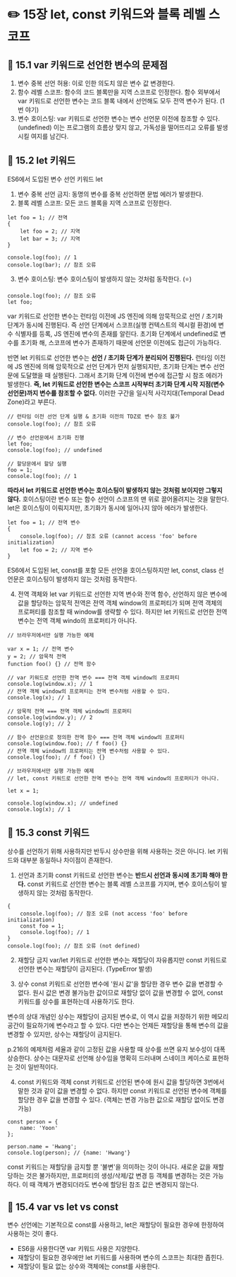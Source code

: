 # ✏️ 15장 let, const 키워드와 블록 레벨 스코프

## 📌 15.1 var 키워드로 선언한 변수의 문제점

1. 변수 중복 선언 허용: 이로 인한 의도치 않은 변수 값 변경한다.
2. 함수 레벨 스코프: 함수의 코드 블록만을 지역 스코프로 인정한다.
   함수 외부에서 var 키워드로 선언한 변수는 코드 블록 내에서 선언해도 모두 전역 변수가 된다. (1번 야기)
3. 변수 호이스팅: var 키워드로 선언한 변수는 변수 선언문 이전에 참조할 수 있다. (undefined)
   이는 프로그램의 흐름상 맞지 않고, 가독성을 떨어뜨리고 오류를 발생시킬 여지를 남긴다.

## 📌 15.2 let 키워드

ES6에서 도입된 변수 선언 키워드 let

1. 변수 중복 선언 금지: 동명의 변수를 중복 선언하면 문법 에러가 발생한다.
2. 블록 레벨 스코프: 모든 코드 블록을 지역 스코프로 인정한다.

```
let foo = 1; // 전역
{
    let foo = 2; // 지역
    let bar = 3; // 지역
}

console.log(foo); // 1
console.log(bar); // 참조 오류
```

3. 변수 호이스팅: 변수 호이스팅이 발생하지 않는 것처럼 동작한다. (⭐️)

```
console.log(foo); // 참조 오류
let foo;
```

var 키워드로 선언한 변수는 런타임 이전에 JS 엔진에 의해 암묵적으로 선언 / 초기화 단계가 동시에 진행된다.
즉 선언 단계에서 스코프(실행 컨텍스트의 렉시컬 환경)에 변수 식별자를 등록, JS 엔진에 변수의 존재를 알린다.
초기화 단계에서 undefined로 변수를 초기화 해, 스코프에 변수가 존재하기 때문에 선언문 이전에도 접근이 가능하다.

반면 let 키워드로 선언한 변수는 **선언 / 초기화 단계가 분리되어 진행된다.**
런타임 이전에 JS 엔진에 의해 암묵적으로 선언 단계가 먼저 실행되지만, 초기화 단계는 변수 선언문에 도달했을 때 실행된다.
그래서 초기화 단계 이전에 변수에 접근할 시 참조 에러가 발생한다.
**즉, let 키워드로 선언한 변수는 스코프 시작부터 초기화 단계 시작 지점(변수 선언문)까지 변수를 참조할 수 없다.**
이러한 구간을 일시적 사각지대(Temporal Dead Zone)라고 부른다.

```
// 런타임 이전 선언 단계 실행 & 초기화 이전의 TDZ로 변수 참조 불가
console.log(foo); // 참조 오류

// 변수 선언문에서 초기화 진행
let foo;
console.log(foo); // undefined

// 할당문에서 할당 실행
foo = 1;
console.log(foo); // 1
```

**따라서 let 키워드로 선언한 변수는 호이스팅이 발생하지 않는 것처럼 보이지만 그렇지 않다.**
호이스팅이란 변수 또는 함수 선언이 스코프의 맨 위로 끌어올려지는 것을 말한다.
let은 호이스팅이 이뤄지지만, 초기화가 동시에 일어나지 않아 에러가 발생한다.

```
let foo = 1; // 전역 변수
{
    console.log(foo); // 참조 오류 (cannot access 'foo' before initialization)
    let foo = 2; // 지역 변수
}
```

ES6에서 도입된 let, const를 포함 모든 선언을 호이스팅하지만 let, const, class 선언문은 호이스팅이 발생하지 않는 것처럼 동작한다.

4. 전역 객체와 let
   var 키워드로 선언한 지역 변수와 전역 함수, 선언하지 않은 변수에 값을 할당하는 암묵적 전역은 전역 객체 window의 프로퍼티가 되며 전역 객체의 프로퍼티를 참조할 때 window를 생략할 수 있다.
   하지만 let 키워드로 선언한 전역 변수는 전역 객체 windo의 프로퍼티가 아니다.

```
// 브라우저에서만 실행 가능한 예제

var x = 1; // 전역 변수
y = 2; // 암묵적 전역
function foo() {} // 전역 함수

// var 키워드로 선언한 전역 변수 === 전역 객체 window의 프로퍼티
console.log(window.x); // 1
// 전역 객체 window의 프로퍼티는 전역 변수처럼 사용할 수 있다.
console.log(x); // 1

// 암묵적 전역 === 전역 객체 window의 프로퍼티
console.log(window.y); // 2
console.log(y); // 2

// 함수 선언문으로 정의한 전역 함수 === 전역 객체 window의 프로퍼티
console.log(window.foo); // f foo() {}
// 전역 객체 window의 프로퍼티는 전역 변수처럼 사용할 수 있다.
console.log(foo); // f foo() {}
```

```
// 브라우저에서만 실행 가능한 예제
// let, const 키워드로 선언한 전역 변수는 전역 객체 window의 프로퍼티가 아니다.

let x = 1;

console.log(window.x); // undefined
console.log(x); // 1
```

## 📌 15.3 const 키워드

상수를 선언하기 위해 사용하지만 반두시 상수만을 위해 사용하는 것은 아니다.
let 키워드와 대부분 동일하나 차이점이 존재한다.

1. 선언과 초기화
   const 키워드로 선언한 변수는 **반드시 선언과 동시에 초기화 해야 한다.**
   const 키워드로 선언한 변수는 블록 레벨 스코프를 가지며, 변수 호이스팅이 발생하지 않는 것처럼 동작한다.

```
{
    console.log(foo); // 참조 오류 (not access 'foo' before initialization)
    const foo = 1;
    console.log(foo); // 1
}
console.log(foo); // 참조 오류 (not defined)
```

2. 재할당 금지
   var/let 키워드로 선언한 변수는 재할당이 자유롭지만 const 키워드로 선언한 변수는 재할당이 금지된다. (TypeError 발생)

3. 상수
   const 키워드로 선언한 변수에 '원시 값'을 할당한 경우 변수 값을 변경할 수 없다.
   원시 값은 변경 불가능한 값이므로 재할당 없이 값을 변경할 수 없어, const 키워드를 상수를 표현하는데 사용하기도 한다.

변수의 상대 개념인 상수는 재할당이 금지된 변수로, 이 역시 값을 저장하기 위한 메모리 공간이 필요하기에 변수라고 할 수 있다.
다만 변수는 언제든 재할당을 통해 변수의 값을 변경할 수 있지만, 상수는 재할당이 금지된다.

p.216의 예제처럼 세율과 같이 고정된 값을 사용할 때 상수를 쓰면 유지 보수성이 대폭 상승한다.
상수는 대문자로 선언해 상수임을 명확히 드러내며 스네이크 케이스로 표현하는 것이 일반적이다.

4. const 키워드와 객체
   const 키워드로 선언된 변수에 원시 값을 할당하면 3번에서 말한 것과 같이 값을 변경할 수 없다.
   하지만 const 키워드로 선언된 변수에 객체를 할당한 경우 값을 변경할 수 있다. (객체는 변경 가능한 값으로 재할당 없이도 변경 가능)

```
const person = {
    name: 'Yoon'
};

person.name = 'Hwang';
console.log(person); // {name: 'Hwang'}
```

const 키워드는 재할당을 금지할 뿐 '불변'을 의미하는 것이 아니다.
새로운 값을 재할당하는 것은 불가하지만, 프로퍼티의 생성/삭제/값 변경 등 객체를 변경하는 것은 가능하다.
이 때 객체가 변경되더라도 변수에 할당된 참조 값은 변경되지 않는다.

## 📌 15.4 var vs let vs const

변수 선언에는 기본적으로 const를 사용하고, let은 재할당이 필요한 경우에 한정하여 사용하는 것이 좋다.

- ES6을 사용한다면 var 키워드 사용은 지양한다.
- 재할당이 필요한 경우에만 let 키워드를 사용하며 변수의 스코프는 최대한 좁힌다.
- 재할당이 필요 없는 상수와 객체에는 const를 사용한다.
